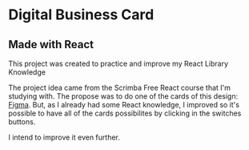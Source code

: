 # Digital Business Card

## Made with React

This project was created to practice and improve my React Library Knowledge

The project idea came from the Scrimba Free React course that I'm studying with. The propose was to do one of the cards of this design: [Figma](https://www.figma.com/file/yDy8Jd3EffBSDqjm9PCl4m/Digital-Business-Card-(Copy)?node-id=0%3A1). But, as I already had some React knowledge, I improved so it's possible to have all of the cards possibilites by clicking in the switches buttons.

I intend to improve it even further.
